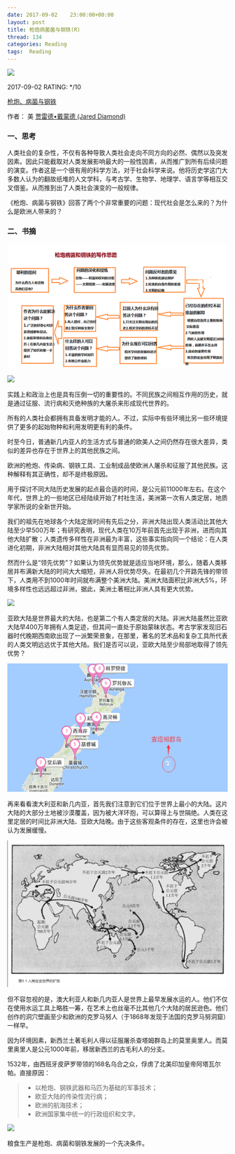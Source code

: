 ```yaml
---
date: 2017-09-02    23:00:00+00:00
layout: post
title: 枪炮病菌菌与钢铁(R)
thread: 134
categories: Reading
tags:  Reading
---
```


<img src="https://images-cn.ssl-images-amazon.com/images/I/812b8yehXcL.jpg" width="200" />

2017-09-02 RATING:  */10



[枪炮、病菌与钢铁](https://www.amazon.cn/%E6%9E%AA%E7%82%AE-%E7%97%85%E8%8F%8C%E4%B8%8E%E9%92%A2%E9%93%81-%E4%BA%BA%E7%B1%BB%E7%A4%BE%E4%BC%9A%E7%9A%84%E5%91%BD%E8%BF%90-%E8%B4%BE%E9%9B%B7%E5%BE%B7-%E6%88%B4%E8%92%99%E5%BE%B7/dp/B01JODTOFK)



作者： 美 [贾雷德•戴蒙德 (Jared Diamond)](https://www.amazon.cn/s/ref=dp_byline_sr_book_1?ie=UTF8&field-author=%E8%B4%BE%E9%9B%B7%E5%BE%B7%E2%80%A2%E6%88%B4%E8%92%99%E5%BE%B7+%28Jared++Diamond%29&search-alias=books) 



### 一、思考



人类社会的复杂性，不仅有各种导致人类社会走向不同方向的必然、偶然以及突发因素。因此只能截取对人类发展影响最大的一般性因素，从而推广到所有后续问题的演变。作者这是一个很有用的科学方法，对于社会科学来说。他将历史学这门大多数人认为的翻故纸堆的人文学科，与考古学、生物学、地理学、语言学等相互交叉借鉴。从而推到出了人类社会演变的一般规律。

《枪炮、病菌与钢铁》回答了两个个非常重要的问题：现代社会是怎么来的？为什么是欧洲人带来的？

### 二、书摘

![](/images/枪炮、病菌与钢铁/问题的论证思路.png)

![](/images/枪炮、病菌与钢铁/核心观点.png)

实践上和政治上也是具有压倒一切的重要性的。不同民族之间相互作用的历史，就是通过征服、流行病和灭绝种族的大屠杀来形成现代世界的。

所有的人类社会都拥有具备发明才能的人。不过，实际中有些环境比另一些环境提供了更多的起始物种和利用发明更有利的条件。﻿﻿

时至今日，普通新几内亚人的生活方式与普通的欧美人之间仍然存在很大差异，类似的差异也存在于世界上的其他民族之间。

欧洲的枪炮、传染病、钢铁工具、工业制成品使欧洲人屠杀和征服了其他民族。这种解释有其正确性，却不是终极原因。

用于探讨不同大陆历史发展的起点最合适的时间，是公元前11000年左右。在这个年代，世界上的一些地区已经陆续开始了村社生活，美洲第一次有人类定居，地质学家所说的全新世开始。

我们的祖先在地球各个大陆定居时间有先后之分，非洲大陆出现人类活动比其他大陆至少早500万年；有研究表明，现代人类在10万年前首先出现于非洲，进而向其他大陆扩散；人类遗传多样性在非洲最为丰富，这些事实指向同一个结论：在人类进化初期，非洲大陆相对其他大陆具有显而易见的领先优势。

然而什么是“领先优势”？如果认为领先优势就是适应当地环境，那么，随着人类移居并布满新大陆的时间大大缩短，非洲人将优势尽失。在最初几个开路先锋的带领下，人类用不到1000年时间就布满整个美洲大陆。美洲大陆面积比非洲大5%，环境多样性也远远超过非洲，据此，美洲土著相比非洲人具有更大优势。﻿﻿

![](/images/枪炮、病菌与钢铁/类人猿遗传谱系.png)

亚欧大陆是世界最大的大陆，也是第二个有人类定居的大陆。非洲大陆虽然比亚欧大陆早400万年拥有人类足迹，但其间一直处于原始蒙昧状态。考古学家发现旧石器时代晚期西南欧出现了一派繁荣景象，在那里，著名的艺术品和复杂工具所代表的人类文明远远优于其他大陆。我们是否可以说，亚欧大陆至少局部地取得了领先优势？﻿﻿

![](/images/枪炮、病菌与钢铁/新西兰和查塔姆.png)

再来看看澳大利亚和新几内亚，首先我们注意到它们位于世界上最小的大陆。这片大陆的大部分土地被沙漠覆盖，因为被大洋环抱，可以算得上与世隔绝。人类在这里定居的时间比非洲大陆、亚欧大陆晚。由于这些客观条件的存在，这里也许会被认为发展缓慢。

![](/images/枪炮、病菌与钢铁/人类在全世界的扩张.jpg)



但不容忽视的是，澳大利亚人和新几内亚人是世界上最早发展水运的人。他们不仅在使用水运工具上略胜一筹，在艺术上也丝毫不比其他几个大陆的居民逊色。他们创作的洞穴壁画至少和欧洲的克罗马努人（于1868年发现于法国的克罗马努洞窟）一样早。

因为环境因素，新西兰土著毛利人得以征服屠杀查塔姆群岛上的莫里奥里人。而莫里奥里人是公元1000年前，移居新西兰的古毛利人的分支。﻿

1532年，由西班牙皮萨罗带领的168名乌合之众，俘虏了北美印加皇帝阿塔瓦尔帕。直接原因：

> *  以枪炮、钢铁武器和马匹为基础的军事技术；
> *  欧亚大陆的传染性流行病；
> *  欧洲的航海技术；
> *  欧洲国家集中统一的行政组织和文字。

![](/images/枪炮、病菌与钢铁/皮萨罗征服印加帝国.png)





粮食生产是枪炮、病菌和钢铁发展的一个先决条件。











































